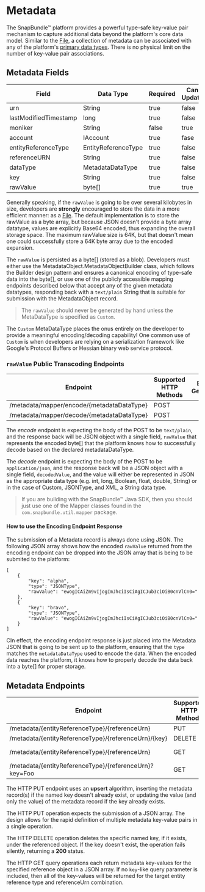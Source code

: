 # Metadata
The SnapBundle™ platform provides a powerful type-safe key-value pair mechanism to capture additional data beyond the platform's core data model. Similar to the [File](FILE.md "File"), a collection of metadata can be associated with any of the platform's [primary data types](DATA_TYPES.md "Data Types"). There is no physical limit on the number of key-value pair associations.

## Metadata Fields

Field | Data Type | Required | Can Update | Serialization Level | Default Value
------------ | ------------- | ------------ | ------------ | ------------ | ------------
urn | String  | true | false | Minimum | Generated
lastModifiedTimestamp | long   | true | false | Standard | Generated
moniker | String  | false | true | Standard | null
account | IAccount  | true | fase | Full | Generated
entityReferenceType | EntityReferenceType | true | false | Minimum |
referenceURN | String | true | false | Minimum |
dataType | MetadataDataType | true | false | Minimum |
key | String | true | false | Minimum |
rawValue | byte[] | true | true | Minimum |

Generally speaking, if the `rawValue` is going to be over several kilobytes in size, developers are **strongly** encouraged to store the data in a more efficient manner: as a [File](FILE.MD "File"). The default implementation is to store the rawValue as a byte array, but because JSON doesn't provide a byte array datatype, values are explicitly Base64 encoded, thus expanding the overall storage space. The maximum rawValue size is 64K, but that doesn't mean one could successfully store a 64K byte array due to the encoded expansion. 

The `rawValue` is persisted as a byte[] (stored as a blob). Developers must either use the MetadataObject.MetadataObjectBuilder class, which follows the Builder design pattern and ensures a canonical encoding of type-safe data into the byte[], or use one of the publicly accessible mapping endpoints described below that accept any of the given metadata datatypes, responding back with a `text/plain` String that is suitable for submission with the MetadataObject record.

> The `rawValue` should never be generated by hand unless the MetaDataType is specified as `Custom`. 

The `Custom` MetaDataType places the onus entirely on the developer to provide a meaningful encoding/decoding capability! One common use of `Custom` is when developers are relying on a serialization framework like Google's Protocol Buffers or Hessian binary web service protocol.

### `rawValue` Public Transcoding Endpoints

Endpoint | Supported HTTP Methods | Events Generated
------------ | ------------- | ------------
/metadata/mapper/encode/{metadataDataType} | POST  | 
/metadata/mapper/decode/{metadataDataType} | POST  | 

The _encode_ endpoint is expecting the body of the POST to be `text/plain`, and the response back will be JSON object with a single field, `rawValue` that represents the encoded byte[] that the platform knows how to successfully decode based on the declared metadataDataType.

The _decode_ endpoint is expecting the body of the POST to be `application/json`, and the response back will be a JSON object with a single field, `decodedValue`, and the value will either be represented in JSON as the appropriate data type (e.g. int, long, Boolean, float, double, String) or in the case of Custom, JSONType, and XML, a String data type.

> If you are building with the SnapBundle™ Java SDK, then you should just use one of the Mapper classes found in the `com.snapbundle.util.mapper` package.

#### How to use the Encoding Endpoint Response
The submission of a Metadata record is always done using JSON. The following JSON array shows how the encoded `rawValue` returned from the encoding endpoint can be dropped into the JSON array that is being to be submited to the platform:

````
[
    {
        "key": "alpha",
        "type": "JSONType",
        "rawValue": "ewogICAiZm9vIjogImJhciIsCiAgICJub3ciOiB0cnVlCn0="
    },
    {
        "key": "bravo",
        "type": "JSONType",
        "rawValue": "ewogICAiZm9vIjogImJhciIsCiAgICJub3ciOiB0cnVlCn0="
    }
]
````
CIn effect, the encoding endpoint response is just placed into the Metadata JSON that is going to be sent up to the platform, ensuring that the `type` matches the `metadataDataType` used to encode the data. When the encoded data reaches the platform, it knows how to properly decode the data back into a byte[] for proper storage.


## Metadata Endpoints

Endpoint | Supported HTTP Methods | Events Generated
------------ | ------------- | ------------
/metadata/{entityReferenceType}/{referenceUrn} | PUT  | MetadataUpserted
/metadata/{entityReferenceType}/{referenceUrn}/{key} | DELETE | MetadataDeleted
/metadata/{entityReferenceType}/{referenceUrn} | GET | MetadataAccessed (for each key)
/metadata/{entityReferenceType}/{referenceUrn}?key=Foo | GET | MetadataAccessed

The HTTP PUT endpoint uses an **upsert** algorithm, inserting the metadata record(s) if the named key doesn't already exist, or updating the value (and only the value) of the metadata record if the key already exists.

The HTTP PUT operation expects the submission of a JSON array. The design allows for the rapid definition of multiple metadata key-value pairs in a single operation.

The HTTP DELETE operation deletes the specific named key, if it exists, under the referenced object. If the key doesn't exist, the operation fails silently, returning a **200** status.

The HTTP GET query operations each return metadata key-values for the specified reference object in a JSON array. If no `key`-like query parameter is included, then all of the key-values will be returned for the target entity reference type and referenceUrn combination.

